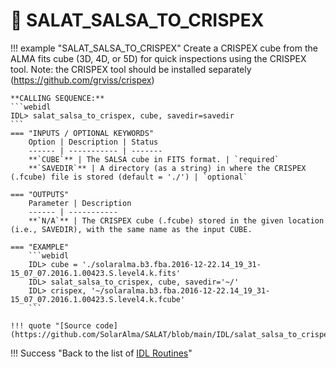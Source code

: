 # :low_brightness: SALAT_SALSA_TO_CRISPEX

!!! example "SALAT_SALSA_TO_CRISPEX"
	Create a CRISPEX cube from the ALMA fits cube (3D, 4D, or 5D) for quick inspections using the CRISPEX tool. Note: the CRISPEX tool should be installed separately (https://github.com/grviss/crispex)
	
	**CALLING SEQUENCE:**
	```webidl
	IDL> salat_salsa_to_crispex, cube, savedir=savedir
	```
	=== "INPUTS / OPTIONAL KEYWORDS"
		Option | Description | Status
		------ | ----------- | -------
		**`CUBE`** | The SALSA cube in FITS format. | `required`
		**`SAVEDIR`** | A directory (as a string) in where the CRISPEX (.fcube) file is stored (default = './') | `optional`
		
	=== "OUTPUTS"
		Parameter | Description
		------ | -----------
		**`N/A`** | The CRISPEX cube (.fcube) stored in the given location (i.e., SAVEDIR), with the same name as the input CUBE.
		
	=== "EXAMPLE"
		```webidl
		IDL> cube = './solaralma.b3.fba.2016-12-22.14_19_31-15_07_07.2016.1.00423.S.level4.k.fits'
		IDL> salat_salsa_to_crispex, cube, savedir='~/'
		IDL> crispex, '~/solaralma.b3.fba.2016-12-22.14_19_31-15_07_07.2016.1.00423.S.level4.k.fcube'
		```
	
	!!! quote "[Source code](https://github.com/SolarAlma/SALAT/blob/main/IDL/salat_salsa_to_crispex.pro)"

!!! Success "Back to the list of [IDL Routines](../idl.md)"